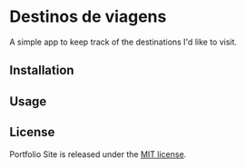 
# Destinos de viagens

A simple app to keep track of the destinations I'd like to visit.

## Installation
<!-- Here are the steps of the necessary installations: -->


<!-- 1. **Download project** - download this project to your machine in a location of your choice.
2. **Open the `index.html` file.**

After the steps above, one page will open in your web browser as shown below:

#### Extra large devices (large desktops, 1200px and up)
![Portfolio Site](media/image/portfolio1_readme.png)

#### Large devices (desktops, 992px and up)
![Portfolio Site](media/image/portfolio2_readme.png)

####  Medium devices (tablets, 768px and up)
![Portfolio Site](media/image/portfolio3_readme.png)

#### Small devices (landscape phones, 576px and up)
![Portfolio Site](media/image/portfolio4_readme.png) -->

## Usage
<!-- Click on the work's poster you want and then will open a Github repository. -->

## License
Portfolio Site is released under the [MIT
license](https://github.com/atom-community/markdown-preview-plus/blob/master/LICENSE.md).
